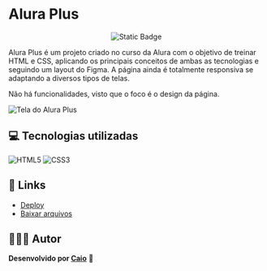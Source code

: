 # Alura Plus

<p align="center">
     <img loading="lazy" alt="Static Badge" src="https://img.shields.io/badge/Status-Conclu%C3%ADdo-blue?style=for-the-badge">
</p>

Alura Plus é um projeto criado no curso da Alura com o objetivo de treinar HTML e CSS, aplicando os principais conceitos de ambas as tecnologias e seguindo um layout do Figma. A página ainda é totalmente responsiva se adaptando a diversos tipos de telas.

Não há funcionalidades, visto que o foco é o design da página.

![Tela do Alura Plus](https://github.com/caioikn/alura-plus/assets/28030999/9839d929-e93e-4622-b28e-fb766943b0d0)

## 💻 Tecnologias utilizadas
![HTML5](https://img.shields.io/badge/html5-%23E34F26.svg?style=for-the-badge&logo=html5&logoColor=white) ![CSS3](https://img.shields.io/badge/css3-%231572B6.svg?style=for-the-badge&logo=css3&logoColor=white)

## 🔗 Links
- [Deploy](https://caioikn.github.io/alura-plus/)
- [Baixar arquivos](https://github.com/caioikn/alura-plus/archive/main/alura-plus.zip)

## 🧑🏻‍💻 Autor
**Desenvolvido por [Caio](https://www.linkedin.com/in/caioikena/)** 💙

